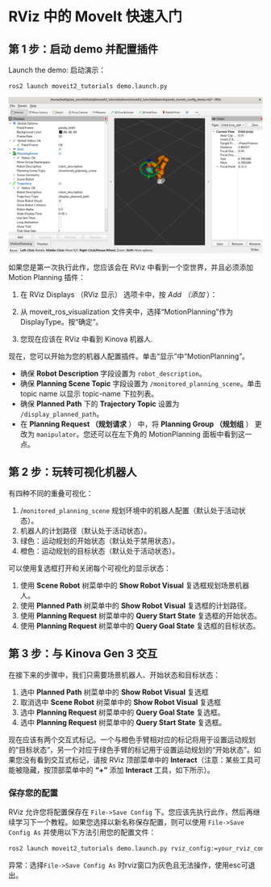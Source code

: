 # RViz 中的 MoveIt 快速入门

## 第 1 步：启动 demo 并配置插件

Launch the demo: 启动演示：

```
ros2 launch moveit2_tutorials demo.launch.py
```

![rviz1](./imgs/moveit_quickstart_in_rviz/1.png)

如果您是第一次执行此作，您应该会在 RViz 中看到一个空世界，并且必须添加 Motion Planning 插件：

1. 在 RViz Displays （RViz 显示） 选项卡中，按 *Add （添加* ）：

2. 从 moveit_ros_visualization 文件夹中，选择“MotionPlanning”作为 DisplayType。按“确定”。

3. 您现在应该在 RViz 中看到 Kinova 机器人.

现在，您可以开始为您的机器人配置插件。单击“显示”中“MotionPlanning”。

- 确保 **Robot Description** 字段设置为 `robot_description`。
- 确保 **Planning Scene Topic** 字段设置为 `/monitored_planning_scene`。单击 topic name 以显示 topic-name 下拉列表。
- 确保 **Planned Path** 下的 **Trajectory Topic** 设置为 `/display_planned_path`。
- 在 **Planning Request （规划请求** ） 中，将 **Planning Group （规划组** ） 更改为 `manipulator`。您还可以在左下角的 MotionPlanning 面板中看到这一点。

## 第 2 步：玩转可视化机器人 

有四种不同的重叠可视化：

1. /`monitored_planning_scene` 规划环境中的机器人配置（默认处于活动状态）。
2. 机器人的计划路径（默认处于活动状态）。
3. 绿色：运动规划的开始状态（默认处于禁用状态）。
4. 橙色：运动规划的目标状态（默认处于活动状态）。

可以使用复选框打开和关闭每个可视化的显示状态：

1. 使用 **Scene Robot** 树菜单中的 **Show Robot Visual** 复选框规划场景机器人。
2. 使用 **Planned Path** 树菜单中的 **Show Robot Visual** 复选框的计划路径。
3. 使用 **Planning Request** 树菜单中的 **Query Start State** 复选框的开始状态。
4. 使用 **Planning Request** 树菜单中的 **Query Goal State** 复选框的目标状态。

## 第 3 步：与 Kinova Gen 3 交互 

在接下来的步骤中，我们只需要场景机器人、开始状态和目标状态：

1. 选中 **Planned Path** 树菜单中的 **Show Robot Visual** 复选框
2. 取消选中 **Scene Robot** 树菜单中的 **Show Robot Visual** 复选框
3. 选中 **Planning Request** 树菜单中的 **Query Goal State** 复选框。
4. 选中 **Planning Request** 树菜单中的 **Query Start State** 复选框。

现在应该有两个交互式标记。一个与橙色手臂相对应的标记将用于设置运动规划的“目标状态”，另一个对应于绿色手臂的标记用于设置运动规划的“开始状态”。如果您没有看到交互式标记，请按 RViz 顶部菜单中的 **Interact**（注意：某些工具可能被隐藏，按顶部菜单中的 **“+”** 添加 **Interact** 工具，如下所示）。





### 保存您的配置

RViz 允许您将配置保存在 `File->Save Config` 下。您应该先执行此作，然后再继续学习下一个教程。如果您选择以新名称保存配置，则可以使用 `File->Save Config As` 并使用以下方法引用您的配置文件：

```bash
ros2 launch moveit2_tutorials demo.launch.py rviz_config:=your_rviz_config.rviz
```

异常：选择`File->Save Config As` 时rviz窗口为灰色且无法操作，使用esc可退出。

